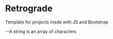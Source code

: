 # Retrograde
 Template for projects made with JS and Bootstrap

 --A string is an array of characters
